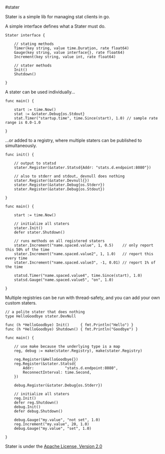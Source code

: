 #stater

Stater is a simple lib for managing stat clients in go.

A simple interface defines what a Stater must do.

	Stater interface {

		// stating methods
		Timer(key string, value time.Duration, rate float64)
		Gauge(key string, value interface{}, rate float64)
		Increment(key string, value int, rate float64)

		// stater methods
		Init()
		Shutdown()

	}


A stater can be used individually...

	func main() {

		start := time.Now()
		stat := &stater.Debug{os.Stdout}
		stat.Timer("startup.time", time.Since(start), 1.0) // sample rate range is 0.0-1.0

	}


…or added to a registry, where multiple staters can be published to simultaneously.


	func init() {

		// output to statsd 
		stater.Register(&stater.Statsd{Addr: "stats.d.endpoint:8080"})

		// also to stderr and stdout, devnull does nothing
		stater.Register(&stater.Devnull{})
		stater.Register(&stater.Debug{os.Stderr})
		stater.Register(&stater.Debug{os.Stdout})

	}

	func main() {

		start := time.Now()

		// initialize all staters
		stater.Init()
		defer stater.Shutdown()

		// runs methods on all registered staters
		stater.Increment("name.spaced.value", 1, 0.5)    // only report this 50% of the time
		stater.Increment("name.spaced.value2", 1, 1.0)   // report this every time
		stater.Increment("name.spaced.value3", -1, 0.01) // report 1% of the time

		statsd.Timer("name.spaced.value4", time.Since(start), 1.0)
		statsd.Gauge("name.spaced.value5", "on", 1.0)

	}


Multiple registries can be run with thread-safety, and you can add your own custom staters.

	// a polite stater that does nothing
	type HelloGoodbye stater.DevNull
	
	func (h *HelloGoodbye) Init()     { fmt.Println("Hello") }
	func (h *HelloGoodbye) Shutdown() { fmt.Println("Goodbye") }
	
	func main() {
	
		// use make because the underlying type is a map
		reg, debug := make(stater.Registry), make(stater.Registry)
	
		reg.Register(&HelloGoodbye{})
		reg.Register(&stater.Statsd{
			Addr:              "stats.d.endpoint:8080",
			ReconnectInterval: time.Second,
		})
	
		debug.Register(&stater.Debug{os.Stderr})
	
		// initialize all staters
		reg.Init()
		defer reg.Shutdown()
		debug.Init()
		defer debug.Shutdown()
	
		debug.Gauge("my.value", "not set", 1.0)
		reg.Increment("my.value", 20, 1.0)
		debug.Gauge("my.value", "set", 1.0)
	
	}


Stater is under the [Apache License, Version 2.0](http://www.apache.org/licenses/LICENSE-2.0.html)
